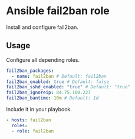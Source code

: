 # Ansible fail2ban role

Install and configure fail2ban.

## Usage

Configure all depending roles.

```yml
fail2ban_packages:
  - name: fail2ban # Default: fail2ban
fail2ban_enabled: true # Default: false
fail2ban_sshd_enabled: "true" # Default: "true"
fail2ban_ignoreip: 84.75.180.227
fail2ban_bantime: 10m # Default: 1d
```

Include it in your playbook.

```yml
- hosts: fail2ban
  roles:
  - role: fail2ban
```
